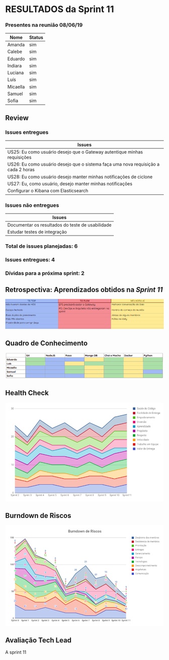 # RESULTADOS da Sprint 11

### Presentes na reunião 08/06/19

| Nome | Status |
| --------- | -------- |
| Amanda | sim |
| Calebe | sim |
| Eduardo | sim |
| Indiara | sim |
| Luciana | sim |
| Luís | sim |
| Micaella | sim |
| Samuel | sim |
| Sofia | sim |


## Review

### Issues entregues

| Issues | 
| --------- |
| US25: Eu como usuário desejo que o Gateway autentique minhas requisições |
| US26: Eu como usuário desejo que o sistema faça uma nova requisição a cada 2 horas |
| US28: Eu como usuário desejo manter minhas notificações de ciclone | 
| US27: Eu, como usuário, desejo manter minhas notificações |
| Configurar o Kibana com Elasticsearch |


### Issues não entregues 

| Issues | 
| --------- | 
| Documentar os resultados do teste de usabilidade |
| Estudar testes de integração |

### Total de issues planejadas: 6

### Issues entregues: 4

### Dívidas para a próxima sprint: 2


## Retrospectiva: Aprendizados obtidos na *Sprint 11* 

![Retrospectiva Sprint 11](../../assets/imgs/retrospectiva/retrospectiva-S11.png)


## Quadro de Conhecimento 

![Quadro de Conhecimento Sprint 5](../../assets/imgs/conhecimento/conhecimento-s11.png)


## Health Check 

![Health Check Sprint 5](../../assets/imgs/healthcheck/healthcheck-s11.png)

## Burndown de Riscos 

![Burndown de Riscos 5](../../assets/imgs/riscos/riscos11.png)


## Avaliação Tech Lead

<p>
    A sprint 11 
</p>   
